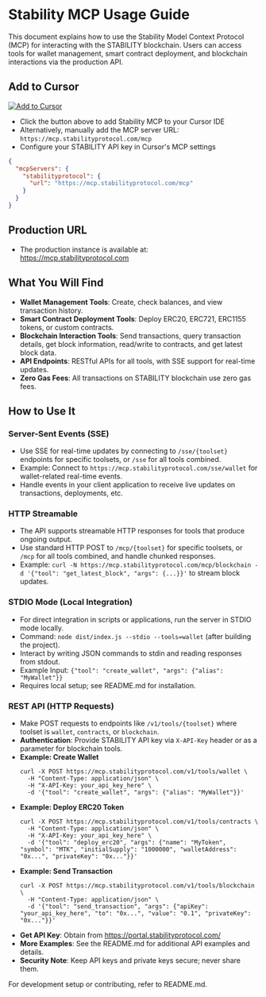 # Stability MCP Usage Guide

This document explains how to use the Stability Model Context Protocol (MCP) for interacting with the STABILITY blockchain. Users can access tools for wallet management, smart contract deployment, and blockchain interactions via the production API.

## Add to Cursor

[![Add to Cursor](https://camo.githubusercontent.com/07693c66afde8c9e20f2a324fdabd5064da6dc50f8482cca2d9290e7ad7c3204/68747470733a2f2f637572736f722e636f6d2f646565706c696e6b2f6d63702d696e7374616c6c2d6461726b2e737667)](https://cursor.com/install-mcp?name=stabilityprotocol&config=eyJ1cmwiOiJodHRwczovL21jcC5zdGFiaWxpdHlwcm90b2NvbC5jb20vbWNwIn0)

- Click the button above to add Stability MCP to your Cursor IDE
- Alternatively, manually add the MCP server URL: `https://mcp.stabilityprotocol.com/mcp`
- Configure your STABILITY API key in Cursor's MCP settings

```json
{
  "mcpServers": {
    "stabilityprotocol": {
      "url": "https://mcp.stabilityprotocol.com/mcp"
    }
  }
}
```

## Production URL

- The production instance is available at: https://mcp.stabilityprotocol.com

## What You Will Find

- **Wallet Management Tools**: Create, check balances, and view transaction history.
- **Smart Contract Deployment Tools**: Deploy ERC20, ERC721, ERC1155 tokens, or custom contracts.
- **Blockchain Interaction Tools**: Send transactions, query transaction details, get block information, read/write to contracts, and get latest block data.
- **API Endpoints**: RESTful APIs for all tools, with SSE support for real-time updates.
- **Zero Gas Fees**: All transactions on STABILITY blockchain use zero gas fees.

## How to Use It

### Server-Sent Events (SSE)

- Use SSE for real-time updates by connecting to `/sse/{toolset}` endpoints for specific toolsets, or `/sse` for all tools combined.
- Example: Connect to `https://mcp.stabilityprotocol.com/sse/wallet` for wallet-related real-time events.
- Handle events in your client application to receive live updates on transactions, deployments, etc.

### HTTP Streamable

- The API supports streamable HTTP responses for tools that produce ongoing output.
- Use standard HTTP POST to `/mcp/{toolset}` for specific toolsets, or `/mcp` for all tools combined, and handle chunked responses.
- Example: `curl -N https://mcp.stabilityprotocol.com/mcp/blockchain -d '{"tool": "get_latest_block", "args": {...}}'` to stream block updates.

### STDIO Mode (Local Integration)

- For direct integration in scripts or applications, run the server in STDIO mode locally.
- Command: `node dist/index.js --stdio --tools=wallet` (after building the project).
- Interact by writing JSON commands to stdin and reading responses from stdout.
- Example Input: `{"tool": "create_wallet", "args": {"alias": "MyWallet"}}`
- Requires local setup; see README.md for installation.

### REST API (HTTP Requests)

- Make POST requests to endpoints like `/v1/tools/{toolset}` where toolset is `wallet`, `contracts`, or `blockchain`.
- **Authentication**: Provide STABILITY API key via `X-API-Key` header or as a parameter for blockchain tools.
- **Example: Create Wallet**
  ```
  curl -X POST https://mcp.stabilityprotocol.com/v1/tools/wallet \
    -H "Content-Type: application/json" \
    -H "X-API-Key: your_api_key_here" \
    -d '{"tool": "create_wallet", "args": {"alias": "MyWallet"}}'
  ```
- **Example: Deploy ERC20 Token**
  ```
  curl -X POST https://mcp.stabilityprotocol.com/v1/tools/contracts \
    -H "Content-Type: application/json" \
    -H "X-API-Key: your_api_key_here" \
    -d '{"tool": "deploy_erc20", "args": {"name": "MyToken", "symbol": "MTK", "initialSupply": "1000000", "walletAddress": "0x...", "privateKey": "0x..."}}'
  ```
- **Example: Send Transaction**
  ```
  curl -X POST https://mcp.stabilityprotocol.com/v1/tools/blockchain \
    -H "Content-Type: application/json" \
    -d '{"tool": "send_transaction", "args": {"apiKey": "your_api_key_here", "to": "0x...", "value": "0.1", "privateKey": "0x..."}}'
  ```
- **Get API Key**: Obtain from https://portal.stabilityprotocol.com/
- **More Examples**: See the README.md for additional API examples and details.
- **Security Note**: Keep API keys and private keys secure; never share them.

For development setup or contributing, refer to README.md.
